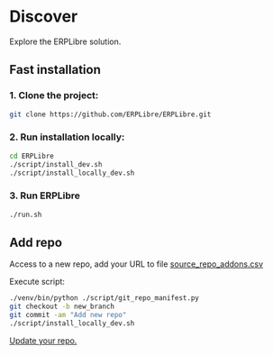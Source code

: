 # Discover
Explore the ERPLibre solution.

## Fast installation
### 1. Clone the project:
```bash
git clone https://github.com/ERPLibre/ERPLibre.git
```

### 2. Run installation locally:
```bash
cd ERPLibre
./script/install_dev.sh
./script/install_locally_dev.sh
```

### 3. Run ERPLibre
```bash
./run.sh
```

## Add repo
Access to a new repo, add your URL to file [source_repo_addons.csv](../source_repo_addons.csv)

Execute script:
```bash
./venv/bin/python ./script/git_repo_manifest.py
git checkout -b new_branch
git commit -am "Add new repo"
./script/install_locally_dev.sh
```
[Update your repo.](./GIT_REPO.md)
